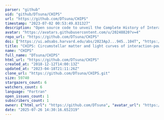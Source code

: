 ```yaml
---
parser: "github"
uid: "github/DTsuna/CHIPS"
url: "https://github.com/DTsuna/CHIPS"
timestamp: "2023-07-02 00:53:49.831327"
description: "Open source code to unveil the Complete History of Interaction-Powered Supernovae"
avatar: "https://avatars.githubusercontent.com/u/20248820?v=4"
repo_url: "https://github.com/DTsuna/CHIPS"
doi: ["https://ui.adsabs.harvard.edu/abs/2023ApJ...945..104T", "https://ui.adsabs.harvard.edu/abs/2022ApJ...929..177T", "https://ui.adsabs.harvard.edu/abs/2023ascl.soft06046T/abstract"]
title: "CHIPS: Circumstellar matter and light curves of interaction-powered transients simulator"
name: "CHIPS"
full_name: "DTsuna/CHIPS"
html_url: "https://github.com/DTsuna/CHIPS"
created_at: "2018-12-12T14:00:13Z"
updated_at: "2023-04-18T21:11:26Z"
clone_url: "https://github.com/DTsuna/CHIPS.git"
size: 59740
stargazers_count: 6
watchers_count: 6
language: "Fortran"
open_issues_count: 1
subscribers_count: 1
owner: {"html_url": "https://github.com/DTsuna", "avatar_url": "https://avatars.githubusercontent.com/u/20248820?v=4", "login": "DTsuna", "type": "User"}
date: "2025-07-26 14:30:16.652319"
---
```

